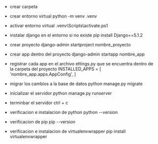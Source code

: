 * crear carpeta

* crear entorno virtual
python -m venv .venv

* activar entorno virtual
.venv\Scripts\activate.ps1

* instalar django en el entorno si no existe
pip install Django==5.1.2

* crear proyecto
django-admin startproject nombre_proyecto

* crear app dentro del proyecto
django-admin startapp nombre_app

* registrar cada app en el archivo ettings.py que se encuentra dentro de la carpeta del proyecto
INSTALLED_APPS = [
    'nombre_app.apps.AppConfig',
]
* migrar los cambios a la base de datos
python manage.py migrate

* inicializar el servidor
python manage.py runserver

* terminbar el servidor
ctrl + c

* verificacion e instalacion de python
python --version

* verificacion de pip
pip --version

* verificacion e instalacion de virtualenvwrapper
pip install virtualenvwrapper

